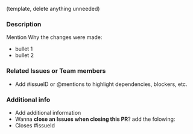 (template, delete anything unneeded)

### Description

Mention Why the changes were made:

* bullet 1
* bullet 2

### Related Issues or Team members

* Add #issueID or @mentions to highlight dependencies, blockers, etc.

### Additional info

* Add additional information
* Wanna **close an Issues when closing this PR**? add the folowing:
* Closes #issueId
